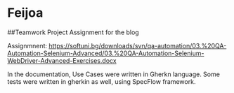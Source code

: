 # Feijoa
##Teamwork Project Assignment for the blog

Assignmnent: https://softuni.bg/downloads/svn/qa-automation/03.%20QA-Automation-Selenium-Advanced/03.%20QA-Automation-Selenium-WebDriver-Advanced-Exercises.docx

In the documentation, Use Cases were written in Gherkn language. Some tests were written in gherkin as well, using SpecFlow framework.